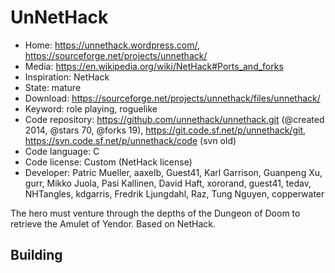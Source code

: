 # UnNetHack

- Home: https://unnethack.wordpress.com/, https://sourceforge.net/projects/unnethack/
- Media: https://en.wikipedia.org/wiki/NetHack#Ports_and_forks
- Inspiration: NetHack
- State: mature
- Download: https://sourceforge.net/projects/unnethack/files/unnethack/
- Keyword: role playing, roguelike
- Code repository: https://github.com/unnethack/unnethack.git (@created 2014, @stars 70, @forks 19), https://git.code.sf.net/p/unnethack/git, https://svn.code.sf.net/p/unnethack/code (svn old)
- Code language: C
- Code license: Custom (NetHack license)
- Developer: Patric Mueller, aaxelb, Guest41, Karl Garrison, Guanpeng Xu, gurr, Mikko Juola, Pasi Kallinen, David Haft, xororand, guest41, tedav, NHTangles, kdgarris, Fredrik Ljungdahl, Raz, Tung Nguyen, copperwater

The hero must venture through the depths of the Dungeon of Doom to retrieve the Amulet of Yendor.
Based on NetHack.

## Building
